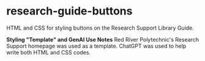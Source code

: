 # research-guide-buttons
HTML and CSS for styling buttons on the Research Support Library Guide.

**Styling "Template" and GenAI Use Notes**
Red River Polytechnic's Research Support homepage was used as a template.
ChatGPT was used to help write both HTML and CSS codes.
